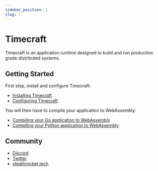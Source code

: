 ```yaml
---
sidebar_position: 1
slug: /
---
```


# Timecraft

Timecraft is an application runtime designed to build and run production grade distributed systems.

## Getting Started

First step, install and configure Timecraft:

- [Installing Timecraft](/getting-started/installation.md)
- [Configuring Timecraft](/getting-started/configuration.md)

You will then have to compile your application to WebAssembly:

- [Compiling your Go application to WebAssembly](/getting-started/applications/go)
- [Compiling your Python application to WebAssembly](/getting-started/applications/python)


## Community

- [Discord](https://stealthrocket.tech/discord)
- [Twitter](https://twitter.com/_stealthrocket)
- [steathrocket.tech](https://stealthrocket.tech)
